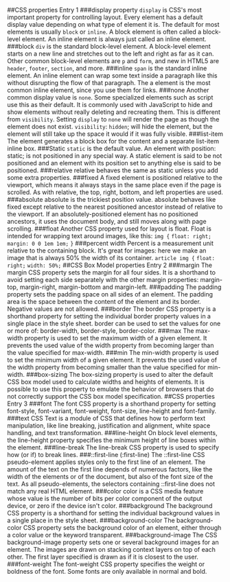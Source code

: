 ##CSS properties Entry 1
###display property
`display` is CSS's most important property for controlling layout. Every element has a default display value depending on what type of element it is. The default for most elements is usually `block` or `inline`. A block element is often called a block-level element. An inline element is always just called an inline element.
###block
`div` is the standard block-level element. A block-level element starts on a new line and stretches out to the left and right as far as it can. Other common block-level elements are `p` and `form`, and new in HTML5 are `header`, `footer`, `section`, and more.
###inline
`span` is the standard inline element. An inline element can wrap some text inside a paragraph <span> like this </span> without disrupting the flow of that paragraph. The a element is the most common inline element, since you use them for links.
###none
Another common display value is `none`. Some specialized elements such as script use this as their default. It is commonly used with JavaScript to hide and show elements without really deleting and recreating them. This is different from `visibility`. Setting `display` to `none` will render the page as though the element does not exist. `visibility`: `hidden`; will hide the element, but the element will still take up the space it would if it was fully visible.
###list-item
The element generates a block box for the content and a separate list-item inline box.
###Static
`static` is the default value. An element with position: static; is not positioned in any special way. A static element is said to be not positioned and an element with its position set to anything else is said to be positioned.
###relative
relative behaves the same as static unless you add some extra properties.
###fixed
A fixed element is positioned relative to the viewport, which means it always stays in the same place even if the page is scrolled. As with relative, the top, right, bottom, and left properties are used.
###absolute
absolute is the trickiest position value. absolute behaves like fixed except relative to the nearest positioned ancestor instead of relative to the viewport. If an absolutely-positioned element has no positioned ancestors, it uses the document body, and still moves along with page scrolling.
###float
Another CSS property used for layout is float. Float is intended for wrapping text around images, like this:
`img {`
  `float: right;`
  `margin: 0 0 1em 1em;`
`}`
###percent width
Percent is a measurement unit relative to the containing block. It's great for images: here we make an image that is always 50% the width of its container.
`article img {`
  `float: right;`
  `width: 50%;`
##CSS Box Model properties Entry 2
###margin
The margin CSS property sets the margin for all four sides. It is a shorthand to avoid setting each side separately with the other margin properties: margin-top, margin-right, margin-bottom and margin-left.
###padding
The padding property sets the padding space on all sides of an element. The padding area is the space between the content of the element and its border. Negative values are not allowed.
###border
The border CSS property is a shorthand property for setting the individual border property values in a single place in the style sheet. border can be used to set the values for one or more of: border-width, border-style, border-color.
###max
The max-width property is used to set the maximum width of a given element. It prevents the used value of the width property from becoming larger than the value specified for max-width.
###min
The min-width property is used to set the minimum width of a given element. It prevents the used value of the width property from becoming smaller than the value specified for min-width.
###box-sizing
The box-sizing property is used to alter the default CSS box model used to calculate widths and heights of elements. It is possible to use this property to emulate the behavior of browsers that do not correctly support the CSS box model specification.
##CSS properties Entry 3
###font
The font CSS property is a shorthand property for setting font-style, font-variant, font-weight, font-size, line-height and font-family.
###text
CSS Text is a module of CSS that defines how to perform text manipulation, like line breaking, justification and alignment, white space handling, and text transformation.
###line-height
On block level elements, the line-height property specifies the minimum height of line boxes within the element.
###line-break
The line-break CSS property is used to specify how (or if) to break lines.
###::first-line (:first-line)
The ::first-line CSS pseudo-element applies styles only to the first line of an element. The amount of the text on the first line depends of numerous factors, like the width of the elements or of the document, but also of the font size of the text. As all pseudo-elements, the selectors containing ::first-line does not match any real HTML element.
###color
color is a CSS media feature whose value is the <integer> number of bits per color component of the output device, or zero if the device isn't color.
###background
The background CSS property is a shorthand for setting the individual background values in a single place in the style sheet.
###background-color
The background-color CSS property sets the background color of an element, either through a color value or the keyword transparent.
###background-image
The CSS background-image property sets one or several background images for an element. The images are drawn on stacking context layers on top of each other. The first layer specified is drawn as if it is closest to the user.
###font-weight
The font-weight CSS property specifies the weight or boldness of the font. Some fonts are only available in normal and bold.
